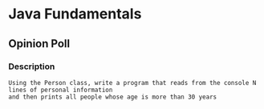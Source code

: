 # Java Fundamentals

## Opinion Poll

### Description
    Using the Person class, write a program that reads from the console N lines of personal information 
    and then prints all people whose age is more than 30 years
    